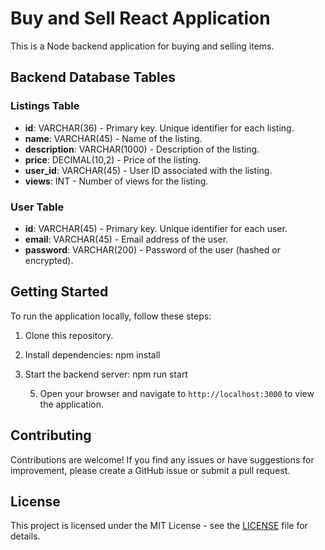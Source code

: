 # Buy and Sell React Application

This is a Node backend application for buying and selling items.

## Backend Database Tables

### Listings Table

- **id**: VARCHAR(36) - Primary key. Unique identifier for each listing.
- **name**: VARCHAR(45) - Name of the listing.
- **description**: VARCHAR(1000) - Description of the listing.
- **price**: DECIMAL(10,2) - Price of the listing.
- **user_id**: VARCHAR(45) - User ID associated with the listing.
- **views**: INT - Number of views for the listing.

### User Table

- **id**: VARCHAR(45) - Primary key. Unique identifier for each user.
- **email**: VARCHAR(45) - Email address of the user.
- **password**: VARCHAR(200) - Password of the user (hashed or encrypted).

## Getting Started

To run the application locally, follow these steps:

1. Clone this repository.
2. Install dependencies: npm install
3. Start the backend server: npm run start

   5. Open your browser and navigate to `http://localhost:3000` to view the application.

## Contributing

Contributions are welcome! If you find any issues or have suggestions for improvement, please create a GitHub issue or submit a pull request.

## License

This project is licensed under the MIT License - see the [LICENSE](LICENSE) file for details.

